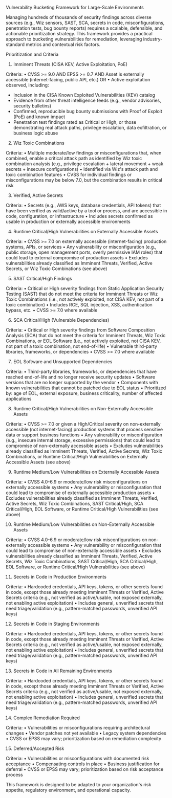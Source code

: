 Vulnerability Bucketing Framework for Large-Scale Environments

Managing hundreds of thousands of security findings across diverse sources (e.g., Wiz sensors, SAST, SCA, secrets in code, misconfigurations, penetration tests, bug bounty reports) requires a scalable, defensible, and actionable prioritization strategy. This framework provides a practical approach to bucketing vulnerabilities for remediation, leveraging industry-standard metrics and contextual risk factors.

Prioritization and Criteria

1. Imminent Threats (CISA KEV, Active Exploitation, PoE)

Criteria:
• CVSS >= 9.0 AND EPSS >= 0.7 AND Asset is externally accessible (internet-facing, public API, etc.) OR
• Active exploitation observed, including:
  - Inclusion in the CISA Known Exploited Vulnerabilities (KEV) catalog
  - Evidence from other threat intelligence feeds (e.g., vendor advisories, security bulletins)
  - Confirmed, reproducible bug bounty submissions with Proof of Exploit (PoE) and known impact
  - Penetration test findings rated as Critical or High, or those demonstrating real attack paths, privilege escalation, data exfiltration, or business logic abuse

2. Wiz Toxic Combinations

Criteria:
• Multiple moderate/low findings or misconfigurations that, when combined, enable a critical attack path as identified by Wiz toxic combination analysis (e.g., privilege escalation + lateral movement + weak secrets + insecure configurations)
• Identified via Wiz's attack path and toxic combination features
• CVSS for individual findings or misconfigurations may be below 7.0, but the combination results in critical risk

3. Verified, Active Secrets

Criteria:
• Secrets (e.g., AWS keys, database credentials, API tokens) that have been verified as valid/active by a tool or process, and are accessible in code, configuration, or infrastructure
• Includes secrets confirmed as usable in production or externally accessible environments

4. Runtime Critical/High Vulnerabilities on Externally Accessible Assets

Criteria:
• CVSS >= 7.0 on externally accessible (internet-facing) production systems, APIs, or services
• Any vulnerability or misconfiguration (e.g., public storage, open management ports, overly permissive IAM roles) that could lead to external compromise of production assets
• Excludes vulnerabilities already classified as Imminent Threats, Verified, Active Secrets, or Wiz Toxic Combinations (see above)

5. SAST Critical/High Findings

Criteria:
• Critical or High severity findings from Static Application Security Testing (SAST) that do not meet the criteria for Imminent Threats or Wiz Toxic Combinations (i.e., not actively exploited, not CISA KEV, not part of a toxic combination)
• Includes RCE, SQL injection, XSS, authentication bypass, etc.
• CVSS >= 7.0 where available

6. SCA Critical/High (Vulnerable Dependencies)

Criteria:
• Critical or High severity findings from Software Composition Analysis (SCA) that do not meet the criteria for Imminent Threats, Wiz Toxic Combinations, or EOL Software (i.e., not actively exploited, not CISA KEV, not part of a toxic combination, not end-of-life)
• Vulnerable third-party libraries, frameworks, or dependencies
• CVSS >= 7.0 where available

7. EOL Software and Unsupported Dependencies

Criteria:
• Third-party libraries, frameworks, or dependencies that have reached end-of-life and no longer receive security updates
• Software versions that are no longer supported by the vendor
• Components with known vulnerabilities that cannot be patched due to EOL status
• Prioritized by: age of EOL, external exposure, business criticality, number of affected applications

8. Runtime Critical/High Vulnerabilities on Non-Externally Accessible Assets

Criteria:
• CVSS >= 7.0 or given a High/Critical severity on non-externally accessible (not internet-facing) production systems that process sensitive data or support business functions
• Any vulnerability or misconfiguration (e.g., insecure internal storage, excessive permissions) that could lead to compromise of non-externally accessible assets
• Excludes vulnerabilities already classified as Imminent Threats, Verified, Active Secrets, Wiz Toxic Combinations, or Runtime Critical/High Vulnerabilities on Externally Accessible Assets (see above)

9. Runtime Medium/Low Vulnerabilities on Externally Accessible Assets

Criteria:
• CVSS 4.0-6.9 or moderate/low risk misconfigurations on externally accessible systems
• Any vulnerability or misconfiguration that could lead to compromise of externally accessible production assets
• Excludes vulnerabilities already classified as Imminent Threats, Verified, Active Secrets, Wiz Toxic Combinations, SAST Critical/High, SCA Critical/High, EOL Software, or Runtime Critical/High Vulnerabilities (see above)

10. Runtime Medium/Low Vulnerabilities on Non-Externally Accessible Assets

Criteria:
• CVSS 4.0-6.9 or moderate/low risk misconfigurations on non-externally accessible systems
• Any vulnerability or misconfiguration that could lead to compromise of non-externally accessible assets
• Excludes vulnerabilities already classified as Imminent Threats, Verified, Active Secrets, Wiz Toxic Combinations, SAST Critical/High, SCA Critical/High, EOL Software, or Runtime Critical/High Vulnerabilities (see above)

11. Secrets in Code in Production Environments

Criteria:
• Hardcoded credentials, API keys, tokens, or other secrets found in code, except those already meeting Imminent Threats or Verified, Active Secrets criteria (e.g., not verified as active/usable, not exposed externally, not enabling active exploitation)
• Includes general, unverified secrets that need triage/validation (e.g., pattern-matched passwords, unverified API keys)

12. Secrets in Code in Staging Environments

Criteria:
• Hardcoded credentials, API keys, tokens, or other secrets found in code, except those already meeting Imminent Threats or Verified, Active Secrets criteria (e.g., not verified as active/usable, not exposed externally, not enabling active exploitation)
• Includes general, unverified secrets that need triage/validation (e.g., pattern-matched passwords, unverified API keys)

13. Secrets in Code in All Remaining Environments

Criteria:
• Hardcoded credentials, API keys, tokens, or other secrets found in code, except those already meeting Imminent Threats or Verified, Active Secrets criteria (e.g., not verified as active/usable, not exposed externally, not enabling active exploitation)
• Includes general, unverified secrets that need triage/validation (e.g., pattern-matched passwords, unverified API keys)

14. Complex Remediation Required

Criteria:
• Vulnerabilities or misconfigurations requiring architectural changes
• Vendor patches not yet available
• Legacy system dependencies
• CVSS or EPSS may vary; prioritization based on remediation complexity

15. Deferred/Accepted Risk

Criteria:
• Vulnerabilities or misconfigurations with documented risk acceptance
• Compensating controls in place
• Business justification for deferral
• CVSS or EPSS may vary; prioritization based on risk acceptance process

This framework is designed to be adapted to your organization's risk appetite, regulatory environment, and operational capacity. 